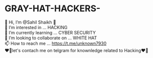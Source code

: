 # GRAY-HAT-HACKERS-
👋 Hi, I’m @Sahil Shaikh 👋                                                                                                                                                                            
👀 I’m interested in ... HACKING                                                                                                                                                                       
🌱 I’m currently learning ... CYBER SECURITY                                                                                                                                                           
💞️ I’m looking to collaborate on ... WHITE HAT                                                                                                                                                         
📫 How to reach me ... https://t.me/unknown7930                                                                                                                                                        
❤️‍🔥let's contach me on telgram for knownledge related to Hacking❤️‍🔥                                                                                                                                 
